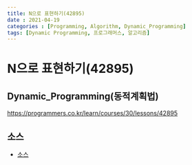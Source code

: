 ```yaml
---
title: N으로 표현하기(42895)
date : 2021-04-19
categories : [Programming, Algorithm, Dynamic_Programming]
tags: [Dynamic Programming, 프로그래머스, 알고리즘]
---
```


# N으로 표현하기(42895)

## Dynamic_Programming(동적계획법)
https://programmers.co.kr/learn/courses/30/lessons/42895

## 소스
- [소스](https://github.com/hyunhyun/Hyun_Algorithm/blob/master/AlgoPractice/src/April/week3/DPNumber.java)
